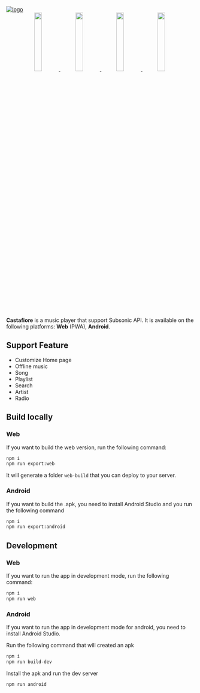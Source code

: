 <a href="https://sawyerf.github.io/Castafiore/">
  <picture>
    <source media="(prefers-color-scheme: dark)" srcset="https://github.com/sawyerf/Castafiore/assets/22857002/ad3f2f95-92d8-4b09-83fe-d0d9a4dd61e1#gh-dark-mode-only">
    <img alt="logo" src="https://github.com/sawyerf/Castafiore/assets/22857002/a6969f24-415a-497a-99ef-f2c9da432d27#gh-light-mode-only">
  </picture>
</a>

<div align="center">
  <a href="https://github.com/sawyerf/Castafiore/assets/22857002/d97befb0-92f6-4d29-b1ef-f43fc96bbc41" >
    <img style="width: 20%; margin-right: 5px;" src="https://github.com/sawyerf/Castafiore/assets/22857002/d97befb0-92f6-4d29-b1ef-f43fc96bbc41" />
  </a>
  <a href="https://github.com/sawyerf/Castafiore/assets/22857002/7e43e4ff-433d-4150-a98f-99dec38769ad" >
    <img style="width: 20%; margin-right: 5px;" src="https://github.com/sawyerf/Castafiore/assets/22857002/7e43e4ff-433d-4150-a98f-99dec38769ad" />
  </a>
  <a href="https://github.com/sawyerf/Castafiore/assets/22857002/5d3973a3-1f2e-4948-a167-b55162c2e725" >
    <img style="width: 20%; margin-right: 5px;" src="https://github.com/sawyerf/Castafiore/assets/22857002/5d3973a3-1f2e-4948-a167-b55162c2e725" />
  </a>
  <a href="https://github.com/sawyerf/Castafiore/assets/22857002/93058bc3-f593-4f83-b9f8-1fc278e1e7d5" >
    <img style="width: 20%; margin-right: 5px;" src="https://github.com/sawyerf/Castafiore/assets/22857002/93058bc3-f593-4f83-b9f8-1fc278e1e7d5" />
  </a>
</div>

</br>

**Castafiore** is a music player that support Subsonic API. It is available on the following platforms: **Web** (PWA), **Android**.

## Support Feature
- Customize Home page
- Offline music
- Song
- Playlist
- Search
- Artist
- Radio

## Build locally
### Web
If you want to build the web version, run the following command:
```bash
npm i
npm run export:web
```
It will generate a folder `web-build` that you can deploy to your server.

### Android
If you want to build the .apk, you need to install Android Studio and you run the following command
```bash
npm i
npm run export:android
```

## Development
### Web
If you want to run the app in development mode, run the following command:
```bash
npm i
npm run web
```

### Android
If you want to run the app in development mode for android, you need to install Android Studio.

Run the following command that will created an apk
```bash
npm i
npm run build-dev
```

Install the apk and run the dev server
```bash
npm run android
```

